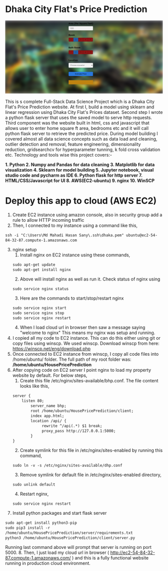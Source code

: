 # Dhaka City Flat's Price Prediction

![](t.PNG)

This is s complete Full-Stack Data Science Project which is  a Dhaka City Flat's Price Prediction website. At first I, build a model using sklearn and linear regression using Dhaka City Flat's Prices dataset. Second step I wrote a python flask server that uses the saved model to serve http requests. Third component was the website built in html, css and javascript that allows user to enter home square ft area, bedrooms etc and it will call python flask server to retrieve the predicted price. During model building I covered almost all data science concepts such as data load and cleaning, outlier detection and removal, feature engineering, dimensionality reduction, gridsearchcv for hyperparameter tunning, k fold cross validation etc. Technology and tools wise this project covers:- 

**1. Python
2. Numpy and Pandas for data cleaning
3. Matplotlib for data visualization
4. Sklearn for model building
5. Jupyter notebook, visual studio code and pycharm as IDE
6. Python flask for http server
7. HTML/CSS/Javascript for UI
8. AWS(EC2-ubuntu)
9. nginx
10. WinSCP**

# Deploy this app to cloud (AWS EC2)

1. Create EC2 instance using amazon console, also in security group add a rule to allow HTTP incoming traffic
2. Then, I connected to my instance using a command like this,
```
ssh -i "C:\Users\Md Mahadi Hasan Sany\.ssh\dhaka.pem" ubuntu@ec2-54-84-32-87.compute-1.amazonaws.com
```
3. nginx setup
   1. Install nginx on EC2 instance using these commands,
   ```
   sudo apt-get update
   sudo apt-get install nginx
   ```
   2. Above will install nginx as well as run it. Check status of nginx using
   ```
   sudo service nginx status
   ```
   3. Here are the commands to start/stop/restart nginx
   ```
   sudo service nginx start
   sudo service nginx stop
   sudo service nginx restart
   ```
   4. When I load cloud url in browser then saw a message saying "welcome to nginx" This means my nginx was setup and running.
4. I copied all my code to EC2 instance. This can do this either using git or copy files using winscp. We used winscp. Download winscp from here: https://winscp.net/eng/download.php
5. Once connected to EC2 instance from winscp, I copy all code files into /home/ubuntu/ folder. The full path of my root folder was: **/home/ubuntu/HousePricePrediction**
6.  After copying code on EC2 server I point nginx to load my property website by default. For below steps,
    1. Create this file /etc/nginx/sites-available/bhp.conf. The file content looks like this,
    ```
    server {
	    listen 80;
            server_name bhp;
            root /home/ubuntu/HousePricePrediction/client;
            index app.html;
            location /api/ {
                 rewrite ^/api(.*) $1 break;
                 proxy_pass http://127.0.0.1:5000;
            }
    }
    ```
    2. Create symlink for this file in /etc/nginx/sites-enabled by running this command,
    ```
    sudo ln -v -s /etc/nginx/sites-available/dhp.conf
    ```
    3. Remove symlink for default file in /etc/nginx/sites-enabled directory,
    ```
    sudo unlink default
    ```
    4. Restart nginx,
    ```
    sudo service nginx restart
    ```
7. Install python packages and start flask server
```
sudo apt-get install python3-pip
sudo pip3 install -r /home/ubuntu/HousePricePrediction/server/requirements.txt
python3 /home/ubuntu/HousePricePrediction/client/server.py
```
Running last command above will prompt that server is running on port 5000.
8. Then, I just load my cloud url in browser ( http://ec2-54-84-32-87.compute-1.amazonaws.com/ ) and this is a fully functional website running in production cloud environment.



